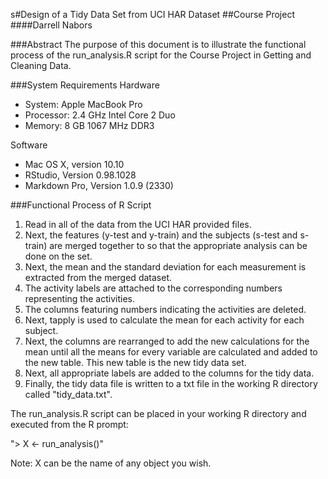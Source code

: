 s#Design of a Tidy Data Set from UCI HAR Dataset
##Course Project
####Darrell Nabors

###Abstract
The purpose of this document is to illustrate the functional process of the run_analysis.R script for the Course Project in Getting and Cleaning Data.  



###System Requirements
Hardware  
- System: Apple MacBook Pro
- Processor:  2.4 GHz Intel Core 2 Duo
- Memory: 8 GB 1067 MHz DDR3

Software
- Mac OS X, version 10.10
- RStudio, Version 0.98.1028
- Markdown Pro, Version 1.0.9 (2330)

###Functional Process of R Script

1. Read in all of the data from the UCI HAR provided files.
2. Next, the features (y-test and y-train) and the subjects (s-test and s-train) are merged together to so that the appropriate analysis can be done on the set.
3. Next, the mean and the standard deviation for each measurement is extracted from the merged dataset.
4. The activity labels are attached to the corresponding numbers representing the activities.
5. The columns featuring numbers indicating the activities are deleted.
6. Next, tapply is used to calculate the mean for each activity for each subject.  
7. Next, the columns are rearranged to add the new calculations for the mean until all the means for every variable are calculated and added to the new table.  This new table is the new tidy data set.
8. Next, all appropriate labels are added to the columns for the tidy data.
9.  Finally, the tidy data file is written to a txt file in the working R directory called "tidy_data.txt".


The run_analysis.R script can be placed in your working R directory and executed from the R prompt:

"> X <- run_analysis()"

Note: X can be the name of any object you wish.